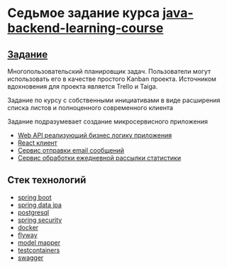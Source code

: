 # Cедьмое задание курса [java-backend-learning-course](https://zhukovsd.github.io/java-backend-learning-course/)

## [Задание](https://zhukovsd.github.io/java-backend-learning-course/Projects/TaskTracker/)

Многопользовательский планировщик задач. Пользователи могут использовать его в качестве простого Kanban проекта.
Источником вдохновения для проекта является Trello и Taiga.

Задание по курсу с собственными инициативами в виде расширения списка листов и полноценного современного клиента

Задание подразумевает создание микросервисного приложения

* [Web API реализующий бизнес логику приложения](https://github.com/farneser/task-tracker-api)
* [React клиент](https://github.com/farneser/task-tracker-client)
* [Сервис отправки email сообщений](https://github.com/farneser/task-tracker-email-sender)
* [Сервис обработки ежедневной рассылки статистики](https://github.com/farneser/task-tracker-scheduler)

## Стек технологий

* [spring boot](https://spring.io/projects/spring-boot)
* [spring data jpa](https://spring.io/projects/spring-data-jpa)
* [postgresql](https://www.postgresql.org/)
* [spring security](https://spring.io/projects/spring-security)
* [docker](https://www.docker.com/)
* [flyway](https://flywaydb.org/)
* [model mapper](https://modelmapper.org/)
* [testcontainers](https://testcontainers.com/)
* [swagger](https://swagger.io/)
